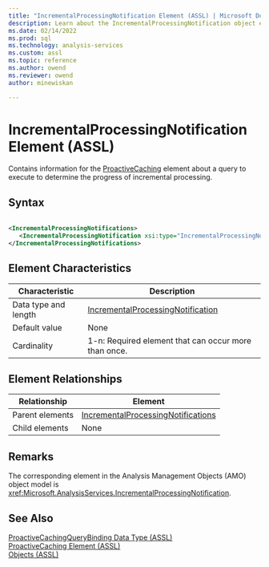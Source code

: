```yaml
---
title: "IncrementalProcessingNotification Element (ASSL) | Microsoft Docs"
description: Learn about the IncrementalProcessingNotification object element in the Analysis Services Scripting Language (ASSL) schema.
ms.date: 02/14/2022
ms.prod: sql
ms.technology: analysis-services
ms.custom: assl
ms.topic: reference
ms.author: owend
ms.reviewer: owend
author: minewiskan

---
```

# IncrementalProcessingNotification Element (ASSL)

  Contains information for the [ProactiveCaching](../objects/proactivecaching-element-assl.md) element about a query to execute to determine the progress of incremental processing.  
  
## Syntax  
  
```xml  
  
<IncrementalProcessingNotifications>  
   <IncrementalProcessingNotification xsi:type="IncrementalProcessingNotification">...</IncrementalProcessingNotification>  
</IncrementalProcessingNotifications>  
```  
  
## Element Characteristics  
  
|Characteristic|Description|  
|--------------------|-----------------|  
|Data type and length|[IncrementalProcessingNotification](../data-type/incrementalprocessingnotification-data-type-assl.md)|  
|Default value|None|  
|Cardinality|1-n: Required element that can occur more than once.|  
  
## Element Relationships  
  
|Relationship|Element|  
|------------------|-------------|  
|Parent elements|[IncrementalProcessingNotifications](../collections/incrementalprocessingnotifications-element-assl.md)|  
|Child elements|None|  
  
## Remarks  
 The corresponding element in the Analysis Management Objects (AMO) object model is <xref:Microsoft.AnalysisServices.IncrementalProcessingNotification>.  
  
## See Also  
 [ProactiveCachingQueryBinding Data Type &#40;ASSL&#41;](../data-type/proactivecachingquerybinding-data-type-assl.md)   
 [ProactiveCaching Element &#40;ASSL&#41;](../objects/proactivecaching-element-assl.md)   
 [Objects &#40;ASSL&#41;](../objects/objects-assl.md)  
  
  
